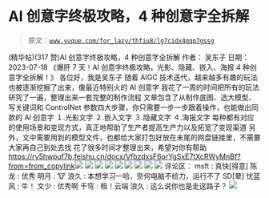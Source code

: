# AI 创意字终极攻略，4 种创意字全拆解

> 原文：[`www.yuque.com/for_lazy/thfiu8/lg7cidx4qqp7gssg`](https://www.yuque.com/for_lazy/thfiu8/lg7cidx4qqp7gssg)

<ne-h2 id="93c0c179" data-lake-id="93c0c179"><ne-heading-ext><ne-heading-anchor></ne-heading-anchor><ne-heading-fold></ne-heading-fold></ne-heading-ext><ne-heading-content><ne-text id="uf72bd7c5">(精华帖)(317 赞)AI 创意字终极攻略，4 种创意字全拆解</ne-text></ne-heading-content></ne-h2> <ne-p id="u4f01e6c8" data-lake-id="u4f01e6c8"><ne-text id="u97ee8032">作者： 吴东子</ne-text></ne-p> <ne-p id="u77ea2eff" data-lake-id="u77ea2eff"><ne-text id="u543e7ca8">日期：2023-07-18</ne-text></ne-p> <ne-p id="u75d4c61c" data-lake-id="u75d4c61c"><ne-text id="u15ab40d0">《爆肝 7 天！AI 创意字终极攻略，光影、隐藏、嵌入、海报 4 种创意字全拆解！》</ne-text></ne-p> <ne-p id="ubd1adcc5" data-lake-id="ubd1adcc5"><ne-text id="uf54fac86">各位好，我是吴东子</ne-text></ne-p> <ne-p id="ub368854e" data-lake-id="ub368854e"><ne-text id="ua4c1f087">随着 AIGC 技术迭代，越来越多有趣的玩法也被逐渐挖掘了出来，像最近特别火的 AI 创意字</ne-text></ne-p> <ne-p id="u55e2e9d2" data-lake-id="u55e2e9d2"><ne-text id="u6cecfb4a">我花了一周的时间把所有的玩法研究了一遍，整理出来一套完整的制作流程</ne-text></ne-p> <ne-p id="u298f0472" data-lake-id="u298f0472"><ne-text id="u76a4483e">文章包含了从制作底图、选大模型、写关键词和 ControlNet 参数四大步骤，你只需要一步一步跟着操作，也能做出同款的 AI 创意字</ne-text></ne-p> <ne-p id="ud10e232c" data-lake-id="ud10e232c"><ne-text id="ud774e8ee">１.光影文字</ne-text> <ne-text id="u7e1a8452">２.嵌入文字</ne-text> <ne-text id="u9b84dd5e">３.隐藏文字</ne-text> <ne-text id="ud8034a6b">４.海报文字</ne-text></ne-p> <ne-p id="uc1cfd615" data-lake-id="uc1cfd615"><ne-text id="uf3f7784d">每种都有对应的使用场景和变现方式，真正地帮助了生产者提高生产力以及拓宽了变现渠道</ne-text></ne-p> <ne-p id="u51415ced" data-lake-id="u51415ced"><ne-text id="uc7726b56">另外，文中需要用到的模型文件，也都给大家打包好放在末尾的网盘链接里，不需要大家再自己到处去找</ne-text></ne-p> <ne-p id="uc683cdb8" data-lake-id="uc683cdb8"><ne-text id="u80d617b9">花了很多时间才整理出来，希望对你有帮助</ne-text></ne-p> <ne-p id="u4d4d83e1" data-lake-id="u4d4d83e1">[<ne-text id="u7c15d99e">https://ry5hwpuf7b.feishu.cn/docx/VfbzdxsF6orYgSxE7tXcRWyMnBf?from=from_copylink</ne-text>](https://ry5hwpuf7b.feishu.cn/docx/VfbzdxsF6orYgSxE7tXcRWyMnBf?from=from_copylink)<ne-card data-card-name="image" data-card-type="inline" id="YozeF" data-event-boundary="card">![](img/313ab491994d7f73ab309da419b19fba.png)</ne-card></ne-p> <ne-p id="u7d74b205" data-lake-id="u7d74b205"><ne-card data-card-name="image" data-card-type="inline" id="tPuqw" data-event-boundary="card">![](img/ebdf13d622d405ff134852fb6cf2ebd9.png)</ne-card></ne-p> <ne-p id="u43e10d7f" data-lake-id="u43e10d7f"><ne-card data-card-name="image" data-card-type="inline" id="AUVme" data-event-boundary="card">![](img/a35dc812361087aa5b0afe93d292511d.png)</ne-card></ne-p> <ne-p id="u7f1768c8" data-lake-id="u7f1768c8"><ne-card data-card-name="image" data-card-type="inline" id="Llm47" data-event-boundary="card">![](img/daacdb9f217f01ddac3f5d01e102b28b.png)</ne-card></ne-p> <ne-p id="u5884f3cd" data-lake-id="u5884f3cd"><ne-card data-card-name="image" data-card-type="inline" id="fHhBz" data-event-boundary="card">![](img/31aef949d64c5c3defa50858e855b20a.png)</ne-card></ne-p> <ne-p id="ud9ea98eb" data-lake-id="ud9ea98eb"><ne-card data-card-name="image" data-card-type="inline" id="HlzSL" data-event-boundary="card">![](img/58017329e077c7ec2ac97e1541b86fdc.png)</ne-card></ne-p> <ne-p id="ufe00f3d8" data-lake-id="ufe00f3d8"><ne-card data-card-name="image" data-card-type="inline" id="iHrLi" data-event-boundary="card">![](img/01bbfb24807ec9bffb9359cfd7877192.png)</ne-card></ne-p> <ne-p id="u6ff21a77" data-lake-id="u6ff21a77"><ne-card data-card-name="image" data-card-type="inline" id="EjGpF" data-event-boundary="card">![](img/b4a9e1c6e52a1575d9b3dd31491d1714.png)</ne-card></ne-p> <ne-p id="u80f5c010" data-lake-id="u80f5c010"><ne-card data-card-name="image" data-card-type="inline" id="Do0on" data-event-boundary="card">![](img/f8eee2ad7fa52d80b238a2b412a50389.png)</ne-card></ne-p> <ne-hole id="ue1c80ad5" data-lake-id="ue1c80ad5"><ne-card data-card-name="hr" data-card-type="block" id="kDZiH" data-event-boundary="card"><ne-p id="u8e878b64" data-lake-id="u8e878b64"><ne-text id="u3eaf82cc">评论区：</ne-text></ne-p> <ne-p id="uc84f060a" data-lake-id="uc84f060a"><ne-text id="udeb20245">msft : 真快[得意]</ne-text> <ne-text id="u65fecd1e">陈龙 : 优秀</ne-text> <ne-text id="ub149469f">明月 : 🐮</ne-text> <ne-text id="u2516ef55">浪久 : 本想学习一哈，奈何电脑不给力，运行不了 SD[晕]</ne-text> <ne-text id="u7eb3d474">忧蓝风 : 牛！</ne-text> <ne-text id="u39305a26">文少 : 优秀啊</ne-text> <ne-text id="u56f566dc">千穹 : 租！云端</ne-text> <ne-text id="u247ff6dc">浪久 : 这么说你也是走这路子？</ne-text></ne-p> <ne-p id="u8a2ca96a" data-lake-id="u8a2ca96a"><ne-card data-card-name="image" data-card-type="inline" id="ebE1k" data-event-boundary="card">![](img/894d30a529e7c37bcd3392323c99941c.png)</ne-card></ne-p> <ne-hole id="u99bd0b82" data-lake-id="u99bd0b82"><ne-card data-card-name="hr" data-card-type="block" id="udtwK" data-event-boundary="card"></ne-card></ne-hole></ne-card></ne-hole>
